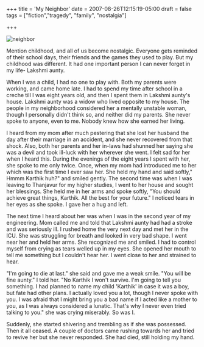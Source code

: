 +++
title = 'My Neighbor'
date = 2007-08-26T12:15:19-05:00
draft = false
tags = ["fiction","tragedy", "family", "nostalgia"]

+++

![neighbor](/../../img//my-neighbor.jpg)

Mention childhood, and all of us become nostalgic. Everyone gets reminded of their school days, their friends and the games they used to play. But my childhood was different. It had one important person I can never forget in my life- Lakshmi aunty.

When I was a child, I had no one to play with. Both my parents were working, and came home late. I had to spend my time after school in a creche till I was eight years old, and then I spent them in Lakshmi aunty's house. Lakshmi aunty was a widow who lived opposite to my house. The people in my neighborhood considered her a mentally unstable woman, though I personally didn't think so, and neither did my parents. She never spoke to anyone, even to me. Nobody knew how she earned her living. 

I heard from my mom after much pestering that she lost her husband the day after their marriage in an accident, and she never recovered from that shock. Also, both her parents and her in-laws had shunned her saying she was a devil and took ill-luck with her wherever she went. I felt sad for her when I heard this. During the evenings of the eight years I spent with her, she spoke to me only twice. Once, when my mom had introduced me to her which was the first time I ever saw her. She held my hand and said softly," Hmmm Karthik huh?" and smiled gently. The second time was when I was leaving to Thanjavur for my higher studies, I went to her house and sought her blessings. She held me in her arms and spoke softly, "You should achieve great things, Karthik. All the best for your future." I noticed tears in her eyes as she spoke. I gave her a hug and left.

The next time I heard about her was when I was in the second year of my engineering. Mom called me and told that Lakshmi aunty had had a stroke and was seriously ill. I rushed home the very next day and met her in the ICU. She was struggling for breath and looked in very bad shape. I went near her and held her arms. She recognized me and smiled. I had to control myself from crying as tears welled up in my eyes. She opened her mouth to tell me something but I couldn't hear her. I went close to her and strained to hear. 

"I'm going to die at last." she said and gave me a weak smile. 
"You will be fine aunty." I told her. 
"No Karthik I won't survive. I'm going to tell you something. I had planned to name my child 'Karthik' in case it was a boy, but fate had other plans. I actually loved you a lot, though I never spoke with you. I was afraid that I might bring you a bad name if I acted like a mother to you, as I was always considered a lunatic. That's why I never even tried talking to you." she was crying miserably. So was I.

Suddenly, she started shivering and trembling as if she was possessed. Then it all ceased. A couple of doctors came rushing towards her and tried to revive her but she never responded. She had died, still holding my hand.

